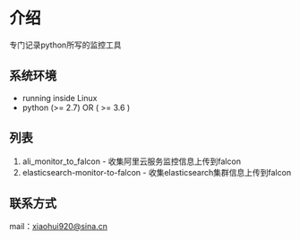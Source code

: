 # 介绍

专门记录python所写的监控工具

## 系统环境

- running inside Linux
- python (>= 2.7) OR ( >= 3.6 )

## 列表
1. ali_monitor_to_falcon - 收集阿里云服务监控信息上传到falcon
2. elasticsearch-monitor-to-falcon - 收集elasticsearch集群信息上传到falcon

## 联系方式

mail：xiaohui920@sina.cn
